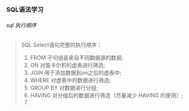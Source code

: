 ### SQL语法学习

###### sql 执行顺序

> SQL Select语句完整的执行顺序： 
> 1. FROM 子句组装来自不同数据源的数据;
> 2. ON 对笛卡尔积的虚表进行筛选;
> 3. JOIN 用于添加数据到on之后的虚表中;
> 4. WHERE 对虚表中的数据进行筛选;
> 5. GROUP BY 对数据进行分组;
> 6. HAVING 对分组后的数据进行筛选（尽量减少 HAVING 的使用）;
> 7. 
